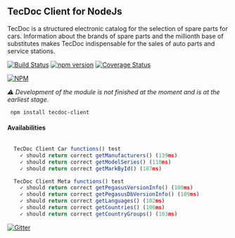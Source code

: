TecDoc Client for NodeJs
------------------------
TecDoc is a structured electronic catalog for the selection of spare parts for cars.
Information about the brands of spare parts and the millionth base of substitutes makes TecDoc indispensable for the sales of auto parts and service stations.

[![Build Status](https://travis-ci.org/stanislav-web/tecdoc-client.svg?branch=master)](https://travis-ci.org/stanislav-web/tecdoc-client) [![npm version](https://badge.fury.io/js/tecdoc-client.svg)](https://badge.fury.io/js/tecdoc-client) [![Coverage Status](https://coveralls.io/repos/github/stanislav-web/tecdoc-client/badge.svg?branch=master)](https://coveralls.io/github/stanislav-web/tecdoc-client?branch=master)

[![NPM](https://nodei.co/npm/tecdoc-client.png?downloads=true&downloadRank=true&stars=true)](https://nodei.co/npm/tecdoc/)

*:warning: Development of the module is not finished at the moment and is at the earliest stage.*

``` npm install tecdoc-client```

#### Availabilities

```javascript

  TecDoc Client Car functions() test
    ✓ should return correct getManufacturers() (139ms)
    ✓ should return correct getModelSeries() (110ms)
    ✓ should return correct getMarkById() (107ms)

  TecDoc Client Meta functions() test
    ✓ should return correct getPegasusVersionInfo() (100ms)
    ✓ should return correct getPegasusDbVersionInfo() (109ms)
    ✓ should return correct getLanguages() (102ms)
    ✓ should return correct getCountries() (100ms)
    ✓ should return correct getCountryGroups() (103ms)

```

[![Gitter](https://badges.gitter.im/TecDocInside/Lobby.svg)](https://gitter.im/TecDocInside/Lobby?utm_source=badge&utm_medium=badge&utm_campaign=pr-badge&utm_content=body_badge)